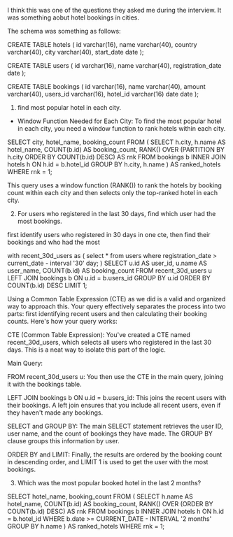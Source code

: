 I think this was one of the questions they asked me during the interview. It was something aobut hotel bookings in cities.

The schema was something as follows:

CREATE TABLE hotels (
    id          varchar(16),
    name        varchar(40),
    country     varchar(40),
    city        varchar(40),
    start_date  date
);

CREATE TABLE users (
    id                  varchar(16),
    name                varchar(40),
    registration_date   date
);


CREATE TABLE bookings (
    id          varchar(16),
    name        varchar(40),
    amount      varchar(40),
    users_id    varchar(16),
    hotel_id    varchar(16)
    date        date
);

1. find most popular hotel in each city.
- Window Function Needed for Each City: To find the most popular hotel in each city, you need a window function to rank hotels within each city.

SELECT 
    city, 
    hotel_name, 
    booking_count
FROM (
    SELECT 
        h.city, 
        h.name AS hotel_name, 
        COUNT(b.id) AS booking_count,
        RANK() OVER (PARTITION BY h.city ORDER BY COUNT(b.id) DESC) AS rnk
    FROM 
        bookings b
    INNER JOIN 
        hotels h ON h.id = b.hotel_id
    GROUP BY 
        h.city, h.name
) AS ranked_hotels
WHERE rnk = 1;

This query uses a window function (RANK()) to rank the hotels by booking count within each city and then selects only the top-ranked hotel in each city.

2. For users who registered in the last 30 days, find which user had the most bookings.

first identify users who registered in 30 days in one cte, then find their bookings and who had the most

with recent_30d_users as (
    select * from users where registration_date > current_date - interval '30' day;
)
SELECT 
    u.id AS user_id,
    u.name AS user_name,
    COUNT(b.id) AS booking_count
FROM 
    recent_30d_users u
LEFT JOIN 
    bookings b ON u.id = b.users_id
GROUP BY 
    u.id
ORDER BY 
    COUNT(b.id) DESC
LIMIT 1;



Using a Common Table Expression (CTE) as we did is a valid and organized way to approach this. Your query effectively separates the process into two parts: first identifying recent users and then calculating their booking counts. Here's how your query works:

CTE (Common Table Expression): You've created a CTE named recent_30d_users, which selects all users who registered in the last 30 days. This is a neat way to isolate this part of the logic.

Main Query:

FROM recent_30d_users u: You then use the CTE in the main query, joining it with the bookings table.

LEFT JOIN bookings b ON u.id = b.users_id: This joins the recent users with their bookings. A left join ensures that you include all recent users, even if they haven't made any bookings.

SELECT and GROUP BY: The main SELECT statement retrieves the user ID, user name, and the count of bookings they have made. The GROUP BY clause groups this information by user.

ORDER BY and LIMIT: Finally, the results are ordered by the booking count in descending order, and LIMIT 1 is used to get the user with the most bookings.



3. Which was the most popular booked hotel in the last 2 months?




SELECT 
    hotel_name, 
    booking_count
FROM (
    SELECT 
        h.name AS hotel_name, 
        COUNT(b.id) AS booking_count,
        RANK() OVER (ORDER BY COUNT(b.id) DESC) AS rnk
    FROM 
        bookings b
    INNER JOIN 
        hotels h ON h.id = b.hotel_id
    WHERE 
        b.date >= CURRENT_DATE - INTERVAL '2 months'
    GROUP BY 
        h.name
) AS ranked_hotels
WHERE rnk = 1;
